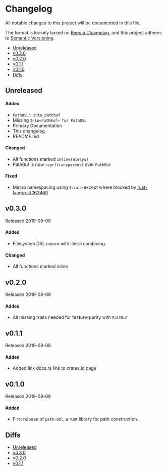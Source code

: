 # Changelog

All notable changes to this project will be documented in this file.

The format is loosely based on [Keep a Changelog](https://keepachangelog.com/en/1.0.0/),
and this project adheres to [Semantic Versioning](https://semver.org/spec/v2.0.0.html).

- [Unreleased](#unreleased)
- [v0.3.0](#v030)
- [v0.2.0](#v020)
- [v0.1.1](#v011)
- [v0.1.0](#v010)
- [Diffs](#diffs)

## Unreleased

#### Added
- `PathDSL::into_pathbuf`
- Missing `Into<PathBuf> for PathDSL`
- Primary Documentation
- This changelog
- README.md

#### Changed
- All functions marked `inline(always)`
- PathBuf is now `repr(transparent)` over `PathBuf`

#### Fixed
- Macro namespacing using `$crate` except where blocked by [rust-lang/rust#63460](https://github.com/rust-lang/rust/issues/63460).

## v0.3.0

Released 2019-08-09

#### Added
- Filesystem DSL macro with literal combining.

#### Changed
- All functions marked inline

## v0.2.0

Released 2019-08-08

#### Added
- All missing traits needed for feature-parity with `PathBuf`

## v0.1.1

Released 2019-08-08

#### Added
- Added link docs.rs link to crates.io page

## v0.1.0

Released 2019-08-08

#### Added
- First release of `path-dsl`, a rust library for path construction.

## Diffs

- [Unreleased](https://github.com/cwfitzgerald/path-dsl-rs/compare/v0.3.0...HEAD)
- [v0.3.0](https://github.com/cwfitzgerald/path-dsl-rs/compare/v0.2.0...v0.3.0)
- [v0.2.0](https://github.com/cwfitzgerald/path-dsl-rs/compare/v0.1.1...v0.2.0)
- [v0.1.1](https://github.com/cwfitzgerald/path-dsl-rs/compare/v0.1.0...v0.1.1)
